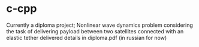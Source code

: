 # c-cpp
Currently a diploma project;
Nonlinear wave dynamics problem considering the task of delivering payload between two satellites connected with an elastic tether
delivered 
details in diploma.pdf (in russian for now)
